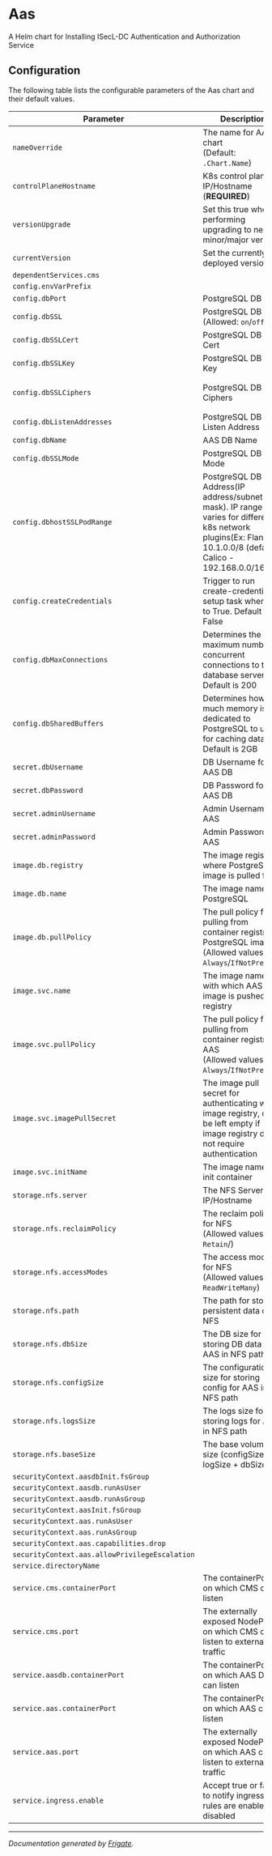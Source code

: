 
Aas
===========

A Helm chart for Installing ISecL-DC Authentication and Authorization Service


## Configuration

The following table lists the configurable parameters of the Aas chart and their default values.

| Parameter                | Description             | Default        |
| ------------------------ | ----------------------- | -------------- |
| `nameOverride` | The name for AAS chart<br> (Default: `.Chart.Name`) | `""` |
| `controlPlaneHostname` | K8s control plane IP/Hostname<br> (**REQUIRED**) | `"<user input>"` |
| `versionUpgrade` | Set this true when performing upgrading to next minor/major version | `false` |
| `currentVersion` | Set the currently deployed version | `null` |
| `dependentServices.cms` |  | `"cms"` |
| `config.envVarPrefix` |  | `"AAS"` |
| `config.dbPort` | PostgreSQL DB port | `5432` |
| `config.dbSSL` | PostgreSQL DB SSL<br> (Allowed: `on`/`off`) | `"on"` |
| `config.dbSSLCert` | PostgreSQL DB SSL Cert | `"/etc/postgresql/secrets/server.crt"` |
| `config.dbSSLKey` | PostgreSQL DB SSL Key | `"/etc/postgresql/secrets/server.key"` |
| `config.dbSSLCiphers` | PostgreSQL DB SSL Ciphers | `"ECDHE-ECDSA-AES256-GCM-SHA384:ECDHE-RSA-AES256-GCM-SHA384:ECDHE-ECDSA-AES128-GCM-SHA256:ECDHE-RSA-AES128-GCM-SHA256"` |
| `config.dbListenAddresses` | PostgreSQL DB Listen Address | `"*"` |
| `config.dbName` | AAS DB Name | `"aasdb"` |
| `config.dbSSLMode` | PostgreSQL DB SSL Mode | `"verify-full"` |
| `config.dbhostSSLPodRange` | PostgreSQL DB Host Address(IP address/subnet-mask). IP range varies for different k8s network plugins(Ex: Flannel - 10.1.0.0/8 (default), Calico - 192.168.0.0/16). | `"10.1.0.0/8"` |
| `config.createCredentials` | Trigger to run create-credentials setup task when set to True. Default is False | `true` |
| `config.dbMaxConnections` | Determines the maximum number of concurrent connections to the database server. Default is 200 | `200` |
| `config.dbSharedBuffers` | Determines how much memory is dedicated to PostgreSQL to use for caching data. Default is 2GB | `"2GB"` |
| `secret.dbUsername` | DB Username for AAS DB | `null` |
| `secret.dbPassword` | DB Password for AAS DB | `null` |
| `secret.adminUsername` | Admin Username for AAS | `null` |
| `secret.adminPassword` | Admin Password for AAS | `null` |
| `image.db.registry` | The image registry where PostgreSQL image is pulled from | `"dockerhub.io"` |
| `image.db.name` | The image name of PostgreSQL | `"postgres:14.2"` |
| `image.db.pullPolicy` | The pull policy for pulling from container registry for PostgreSQL image<br> (Allowed values: `Always`/`IfNotPresent`) | `"Always"` |
| `image.svc.name` | The image name with which AAS image is pushed to registry | `"<user input>"` |
| `image.svc.pullPolicy` | The pull policy for pulling from container registry for AAS<br> (Allowed values: `Always`/`IfNotPresent`) | `"Always"` |
| `image.svc.imagePullSecret` | The image pull secret for authenticating with image registry, can be left empty if image registry does not require authentication | `null` |
| `image.svc.initName` | The image name of init container | `"<user input>"` |
| `storage.nfs.server` | The NFS Server IP/Hostname | `"<user input>"` |
| `storage.nfs.reclaimPolicy` | The reclaim policy for NFS<br> (Allowed values: `Retain`/) | `"Retain"` |
| `storage.nfs.accessModes` | The access modes for NFS<br> (Allowed values: `ReadWriteMany`) | `"ReadWriteMany"` |
| `storage.nfs.path` | The path for storing persistent data on NFS | `"/mnt/nfs_share"` |
| `storage.nfs.dbSize` | The DB size for storing DB data for AAS in NFS path | `"1Gi"` |
| `storage.nfs.configSize` | The configuration size for storing config for AAS in NFS path | `"10Mi"` |
| `storage.nfs.logsSize` | The logs size for storing logs for AAS in NFS path | `"1Gi"` |
| `storage.nfs.baseSize` | The base volume size (configSize + logSize + dbSize) | `"2.1Gi"` |
| `securityContext.aasdbInit.fsGroup` |  | `1001` |
| `securityContext.aasdb.runAsUser` |  | `1001` |
| `securityContext.aasdb.runAsGroup` |  | `1001` |
| `securityContext.aasInit.fsGroup` |  | `1001` |
| `securityContext.aas.runAsUser` |  | `1001` |
| `securityContext.aas.runAsGroup` |  | `1001` |
| `securityContext.aas.capabilities.drop` |  | `["all"]` |
| `securityContext.aas.allowPrivilegeEscalation` |  | `false` |
| `service.directoryName` |  | `"authservice"` |
| `service.cms.containerPort` | The containerPort on which CMS can listen | `8445` |
| `service.cms.port` | The externally exposed NodePort on which CMS can listen to external traffic | `30445` |
| `service.aasdb.containerPort` | The containerPort on which AAS DB can listen | `5432` |
| `service.aas.containerPort` | The containerPort on which AAS can listen | `8444` |
| `service.aas.port` | The externally exposed NodePort on which AAS can listen to external traffic | `30444` |
| `service.ingress.enable` | Accept true or false to notify ingress rules are enable or disabled | `false` |



---
_Documentation generated by [Frigate](https://frigate.readthedocs.io)._

